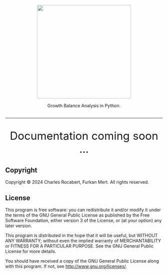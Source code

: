 <p align="center">
  <img src="https://github.com/user-attachments/assets/d2342e1a-e4d4-49fb-a18b-e7e24c12bd06" width=300 />
</p>
<p align="center">
  Growth Balance Analysis in Python.
  <br/><br/>
</p>

-----------------

<p align="center" style="font-size: 2.5em;">
Documentation coming soon ...
</p>

## Copyright <a name="copyright"></a>
Copyright © 2024 Charles Rocabert, Furkan Mert. All rights reserved.

## License <a name="license"></a>
This program is free software: you can redistribute it and/or modify it under the terms of the GNU General Public License as published by the Free Software Foundation, either version 3 of the License, or (at your option) any later version.

This program is distributed in the hope that it will be useful, but WITHOUT ANY WARRANTY; without even the implied warranty of MERCHANTABILITY or FITNESS FOR A PARTICULAR PURPOSE. See the GNU General Public License for more details.

You should have received a copy of the GNU General Public License along with this program. If not, see http://www.gnu.org/licenses/.
